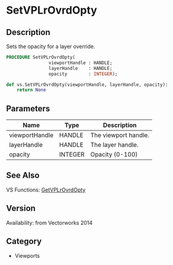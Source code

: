 # SetVPLrOvrdOpty

## Description
Sets the opacity for a layer override.

```pascal
PROCEDURE SetVPLrOvrdOpty(
				viewportHandle : HANDLE;
				layerHandle    : HANDLE;
				opacity        : INTEGER);
```

```python
def vs.SetVPLrOvrdOpty(viewportHandle, layerHandle, opacity):
    return None
```

## Parameters
|Name|Type|Description|
|---|---|---|
|viewportHandle|HANDLE|The viewport handle.|
|layerHandle|HANDLE|The layer handle.|
|opacity|INTEGER|Opacity (0-100)|

## See Also
VS Functions:
[GetVPLrOvrdOpty](GetVPLrOvrdOpty.md)

## Version
Availability: from Vectorworks 2014

## Category
* Viewports

